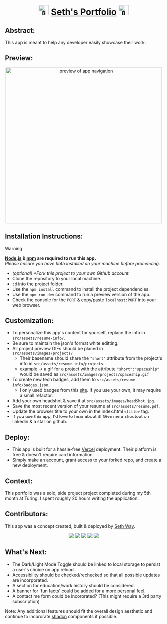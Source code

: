 <h1 align="center"><picture>
  <source srcset="https://fonts.gstatic.com/s/e/notoemoji/latest/1f680/512.webp" type="image/webp">
  <img src="https://fonts.gstatic.com/s/e/notoemoji/latest/1f680/512.gif" alt="🚀" width="32" height="32">
</picture><a href="https://sethway.vercel.app/" target="_blank">Seth's Portfolio</a><picture>
  <source srcset="https://fonts.gstatic.com/s/e/notoemoji/latest/1f680/512.webp" type="image/webp">
  <img src="https://fonts.gstatic.com/s/e/notoemoji/latest/1f680/512.gif" alt="🚀" width="32" height="32">
</picture></h1>

## Abstract:
[//]: <> (Briefly describe what you built and its features. What problem is the app solving? How does this application solve that problem?)
This app is meant to help any developer easily showcase their work.

## Preview:
[//]: <> (Provide ONE gif or screenshot of your application - choose the "coolest" piece of functionality to show off.)
<div align="center">
  <img src="/src/assets/images/site-nav.gif" alt="preview of app navigation" width="500px" height="auto">
</div>

## Installation Instructions:
[//]: <> (What steps does a person have to take to get your app cloned down and running?)

> [!WARNING]
> **[Node.js](https://nodejs.org/en) & [npm](https://www.npmjs.com/) are required to run this app.**<br>
> _Please ensure you have both installed on your machine before proceeding._

- _(optional) *Fork this project to your own Github account._
- Clone the repository to your local machine.
- `cd` into the project folder.
- Use the `npm install` command to install the project dependencies.
- Use the `npm run dev` command to run a preview version of the app.
- Check the console for the `PORT` & copy/paste `localhost:PORT` into your web browser.

## Customization:
- To personalize this app's content for yourself, replace the info in `src/assets/resume-info/`.
- Be sure to maintain the json's format white editting.
- All project preview GIFs should be placed in `src/assets/images/projects/`
  - Their basename should share the `"short"` attribute from the project's info in `src/assets/resume-info/projects`.
  - example → a gif for a project with the attribute `"short":"spaceship"` would be saved as `src/assets/images/projects/spaceship.gif`
- To create new tech badges, add them to `src/assets/resume-info/badges.json`.
  - I only used badges from this [site](https://github.com/alexandresanlim/Badges4-README.md-Profile). If you use your own, it may require a small refactor.
- Add your own headshot & save it at `src/assets/images/headShot.jpg`.
- Save the most recent version of your resume at `src/assets/resume.pdf`.
- Update the browser title to your own in the index.html `<title>` tag.
- If you use this app, I'd love to hear about it! Give me a shoutout on linkedin & a star on github.
 
## Deploy:
- This app is built for a hassle-free [Vercel](https://vercel.com/) deployment. Their platform is free & doesn't require card information.
- Simply make an account, grant access to your forked repo, and create a new deployment.

## Context:
[//]: <> (Give some context for the project here. How long did you have to work on it? How far into the Turing program are you?)
This portfolio was a solo, side project project completed during my 5th month at Turing. I spent roughly 20 hours writing the application.

## Contributors:
[//]: <> (Who worked on this application? Link to their GitHubs.)
This app was a concept created, built & deployed by <a href="https://github.com/seth-way">Seth Way</a>.

<p align="center">
  <img src="https://img.shields.io/badge/React-20232A?style=for-the-badge&logo=react&logoColor=61DAFB]" />
  <img src="https://img.shields.io/badge/Framer-black?style=for-the-badge&logo=framer&logoColor=blue" />
  <img src="https://img.shields.io/badge/JavaScript-F7DF1E?style=for-the-badge&logo=javascript&logoColor=black" />
  <img src="https://img.shields.io/badge/CSS3-1572B6?style=for-the-badge&logo=css3&logoColor=white" />
  <img src="https://img.shields.io/badge/Vite-646CFF.svg?style=for-the-badge&logo=Vite&logoColor=white" />
</p>

## What's Next:
- The Dark/Light Mode Toggle should be linked to local storage to persist a user's choice on app reload.
- Accessibility should be checked/rechecked so that all possible updates are incorporated.
- A section for education/work history should be considered.
- A banner for 'fun facts' could be added for a more personal feel.
- A contact me form could be incororated? (This might require a 3rd party subscription)

Note: Any additional features should fit the overall design aesthetic and continue to incororate [shadcn](https://ui.shadcn.com/) components if possible.
